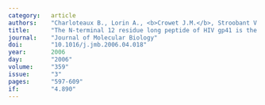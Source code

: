 ```yaml
---
category:   article
authors:    "Charloteaux B., Lorin A., <b>Crowet J.M.</b>, Stroobant V., Lins L., Thomas A., Brasseur R."
title:      "The N-terminal 12 residue long peptide of HIV gp41 is the minimal peptide sufficient to induce significant T-cell-like membrane destabilization in vitro"
journal:    "Journal of Molecular Biology"
doi:        "10.1016/j.jmb.2006.04.018"
year:       2006
day:        "2006"
volume:     "359"
issue:      "3"
pages:      "597-609"
if:         "4.890"
---
```


